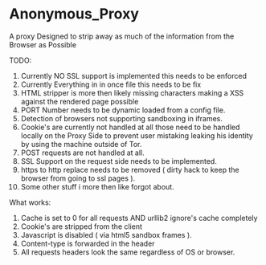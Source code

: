Anonymous_Proxy
===============

A proxy Designed to strip away as much of the information from the Browser as Possible

TODO:
1. Currently NO SSL support is implemented this needs to be enforced
2. Currently Everything in in once file this needs to be fix 
3. HTML stripper is more then likely missing characters making a XSS against the rendered page possible
4. PORT Number needs to be dynamic loaded from a config file. 
5. Detection of browsers not supporting sandboxing in iframes. 
6. Cookie's are currently not handled at all those need to be handled locally on the Proxy Side to prevent user mistaking leaking his identity by using the machine outside of Tor. 
7. POST requests are not handled at all. 
8. SSL Support on the request side needs to be implemented. 
9. https to http replace needs to be removed ( dirty hack to keep the browser from going to ssl pages ). 
10. Some other stuff i more then like forgot about. 

What works:
1. Cache is set to 0 for all requests AND urllib2 ignore's cache completely 
2. Cookie's are stripped from the client
3. Javascript is disabled ( via html5 sandbox frames ). 
4. Content-type is forwarded in the header 
5. All requests headers look the same regardless of OS or browser. 
